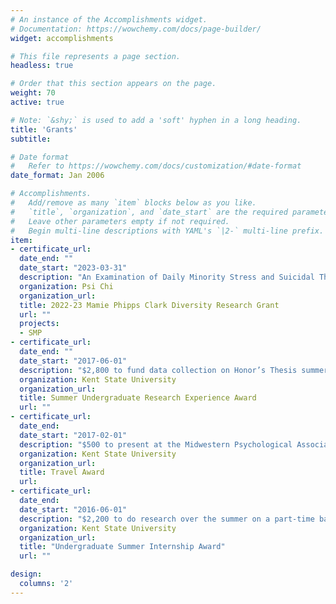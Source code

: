 ```yaml
---
# An instance of the Accomplishments widget.
# Documentation: https://wowchemy.com/docs/page-builder/
widget: accomplishments

# This file represents a page section.
headless: true

# Order that this section appears on the page.
weight: 70
active: true

# Note: `&shy;` is used to add a 'soft' hyphen in a long heading.
title: 'Grants'
subtitle:

# Date format
#   Refer to https://wowchemy.com/docs/customization/#date-format
date_format: Jan 2006

# Accomplishments.
#   Add/remove as many `item` blocks below as you like.
#   `title`, `organization`, and `date_start` are the required parameters.
#   Leave other parameters empty if not required.
#   Begin multi-line descriptions with YAML's `|2-` multi-line prefix.
item:
- certificate_url: 
  date_end: ""
  date_start: "2023-03-31"
  description: "An Examination of Daily Minority Stress and Suicidal Thoughts in Sexual Minority People"
  organization: Psi Chi
  organization_url: 
  title: 2022-23 Mamie Phipps Clark Diversity Research Grant
  url: ""
  projects: 
  - SMP
- certificate_url: 
  date_end: ""
  date_start: "2017-06-01"
  description: "$2,800 to fund data collection on Honor’s Thesis summer research"
  organization: Kent State University
  organization_url: 
  title: Summer Undergraduate Research Experience Award
  url: ""
- certificate_url: 
  date_end: 
  date_start: "2017-02-01"
  description: "$500 to present at the Midwestern Psychological Association Conference"
  organization: Kent State University
  organization_url: 
  title: Travel Award
  url: 
- certificate_url: 
  date_end: 
  date_start: "2016-06-01"
  description: "$2,200 to do research over the summer on a part-time basis"
  organization: Kent State University
  organization_url: 
  title: "Undergraduate Summer Internship Award"
  url: ""

design:
  columns: '2' 
---
```

